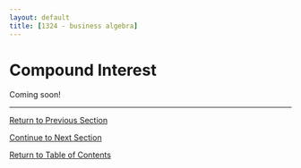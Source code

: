 ```yaml
---
layout: default
title: [1324 - business algebra]
---
```


Compound Interest
===

Coming soon!

---

[Return to Previous Section](3-1-simple-interest.html)

[Continue to Next Section](3-3-future-value.html)

[Return to Table of Contents](00-index.html)